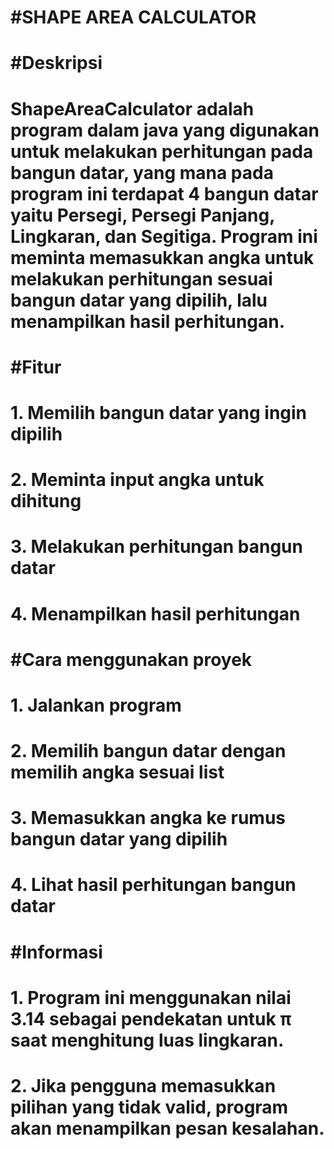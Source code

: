 # #SHAPE AREA CALCULATOR

# #Deskripsi
# ShapeAreaCalculator adalah program dalam java yang digunakan untuk melakukan perhitungan pada bangun datar, yang mana pada program ini terdapat 4 bangun datar yaitu Persegi, Persegi Panjang, Lingkaran, dan Segitiga. Program ini meminta memasukkan angka untuk melakukan perhitungan sesuai bangun datar yang dipilih, lalu menampilkan hasil perhitungan.

# #Fitur
# 1. Memilih bangun datar yang ingin dipilih
# 2. Meminta input angka untuk dihitung
# 3. Melakukan perhitungan bangun datar
# 4. Menampilkan hasil perhitungan

# #Cara menggunakan proyek
# 1. Jalankan program
# 2. Memilih bangun datar dengan memilih angka sesuai list
# 3. Memasukkan angka ke rumus bangun datar yang dipilih
# 4. Lihat hasil perhitungan bangun datar

# #Informasi
# 1. Program ini menggunakan nilai 3.14 sebagai pendekatan untuk π saat menghitung luas lingkaran.
# 2. Jika pengguna memasukkan pilihan yang tidak valid, program akan menampilkan pesan kesalahan.

